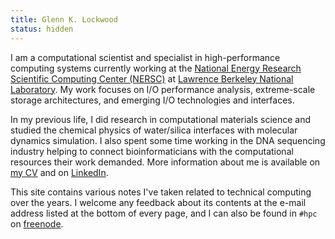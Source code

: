 ```yaml
---
title: Glenn K. Lockwood
status: hidden
---
```

I am a computational scientist and specialist in high-performance computing
systems currently working at the [National Energy
Research Scientific Computing Center (NERSC)][nersc] at
[Lawrence Berkeley National Laboratory][lbnl].  My work
focuses on I/O performance analysis, extreme-scale storage architectures, and
emerging I/O technologies and interfaces.

In my previous life, I did research in computational materials science and
studied the chemical physics of water/silica interfaces with molecular dynamics
simulation.  I also spent some time working in the DNA sequencing industry
helping to connect bioinformaticians with the computational resources their
work demanded.  More information about me is available on [my CV][] and on
[LinkedIn][].

This site contains various notes I've taken related to technical computing
over the years.  I welcome any feedback about its contents at the e-mail
address listed at the bottom of every page, and I can also be found in
`#hpc` on [freenode][].

[nersc]: https://www.nersc.gov/
[lbnl]: https://www.lbl.gov/
[freenode]: https://freenode.net/
[LinkedIn]: https://www.linkedin.com/in/glennklockwood
[my CV]: personal/cv.html

